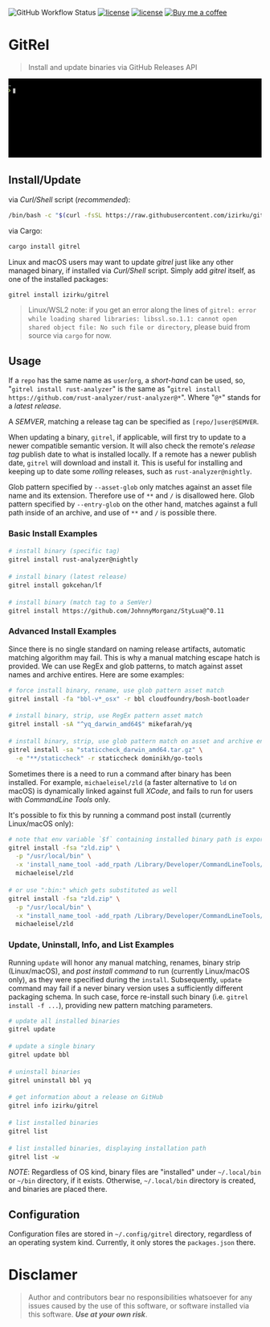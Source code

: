 ![GitHub Workflow Status](https://img.shields.io/github/workflow/status/izirku/gitrel/CI)
[![license](http://img.shields.io/badge/license-Apache%20v2-blue.svg)](https://raw.githubusercontent.com/izirku/gitrel/master/LICENSE-APACHE)
[![license](http://img.shields.io/badge/license-MIT-blue.svg)](https://raw.githubusercontent.com/izirku/gitrel/master/LICENSE-MIT)
[![Buy me a coffee](https://img.shields.io/badge/buy%20me%20a%20coffee-donate-yellow.svg)](https://ko-fi.com/izirku)

# GitRel

> Install and update binaries via GitHub Releases API

<p align="center"><img src="/xtra/gitrel_demo.gif?raw=true"/></p>

## Install/Update

via *Curl/Shell* script (*recommended*):

```bash
/bin/bash -c "$(curl -fsSL https://raw.githubusercontent.com/izirku/gitrel/main/xtra/install.sh)"
```

via Cargo:

```bash
cargo install gitrel
```

Linux and macOS users may want to update *gitrel* just like any other managed binary,
if installed via *Curl/Shell* script. Simply add *gitrel* itself,
as one of the installed packages:

```bash
gitrel install izirku/gitrel
```

> Linux/WSL2 note: if you get an error along the lines of
> `gitrel: error while loading shared libraries: libssl.so.1.1: cannot open shared object file: No such file or directory`,
> please buid from source via `cargo` for now.

## Usage

If a `repo` has the same name as `user`/`org`, a *short-hand* can be used,
so, "`gitrel install rust-analyzer`" is the same as
"`gitrel install https://github.com/rust-analyzer/rust-analyzer@*`".
Where "`@*`" stands for a *latest release*.

A *SEMVER*, matching a release tag can be specified as `[repo/]user@SEMVER`.

When updating a binary, `gitrel`, if applicable, will first try to update to
a newer compatible semantic version. It will also check the remote's
*release tag* publish date to what is installed locally. If a remote has a newer
publish date, `gitrel` will download and install it. This is useful for
installing and keeping up to date some *rolling* releases,
such as `rust-analyzer@nightly`.

Glob pattern specified by `--asset-glob` only matches against an asset file name
and its extension. Therefore use of `**` and `/` is disallowed here. Glob pattern
specified by `--entry-glob` on the other hand, matches against a full path inside
of an archive, and use of `**` and `/` is possible there.

### Basic Install Examples

```bash
# install binary (specific tag)
gitrel install rust-analyzer@nightly

# install binary (latest release)
gitrel install gokcehan/lf

# install binary (match tag to a SemVer)
gitrel install https://github.com/JohnnyMorganz/StyLua@^0.11
```

### Advanced Install Examples

Since there is no single standard on naming release artifacts,
automatic matching algorithm may fail. This is why a manual matching
escape hatch is provided. We can use RegEx and glob patterns, to match
against asset names and archive entires. Here are some examples:

```bash
# force install binary, rename, use glob pattern asset match
gitrel install -fa "bbl-v*_osx" -r bbl cloudfoundry/bosh-bootloader

# install binary, strip, use RegEx pattern asset match
gitrel install -sA "^yq_darwin_amd64$" mikefarah/yq

# install binary, strip, use glob pattern match on asset and archive entry
gitrel install -sa "staticcheck_darwin_amd64.tar.gz" \
  -e "**/staticcheck" -r staticcheck dominikh/go-tools
```

Sometimes there is a need to run a command after binary has been installed.
For example, `michaeleisel/zld` (a faster alternative to `ld` on macOS) is
dynamically linked against full *XCode*, and fails to run for users with
*CommandLine Tools* only.

It's possible to fix this by running a command post install (currently Linux/macOS only):

```bash
# note that env variable `$f` containing installed binary path is exported
gitrel install -fsa "zld.zip" \
  -p "/usr/local/bin" \
  -x 'install_name_tool -add_rpath /Library/Developer/CommandLineTools/usr/lib $f' \
  michaeleisel/zld

# or use ":bin:" which gets substituted as well
gitrel install -fsa "zld.zip" \
  -p "/usr/local/bin" \
  -x "install_name_tool -add_rpath /Library/Developer/CommandLineTools/usr/lib :bin:" \
  michaeleisel/zld
```

### Update, Uninstall, Info, and List Examples

Running `update` will honor any manual matching, renames, binary strip (Linux/macOS),
and *post install command* to run (currently Linux/macOS only), as they were specified
during the `install`. Subsequently, `update` command may fail if a never binary version
uses a sufficiently different packaging schema. In such case, force re-install such binary
(i.e. `gitrel install -f ...`), providing new pattern matching parameters.

```bash
# update all installed binaries
gitrel update

# update a single binary
gitrel update bbl

# uninstall binaries
gitrel uninstall bbl yq

# get information about a release on GitHub
gitrel info izirku/gitrel

# list installed binaries
gitrel list

# list installed binaries, displaying installation path
gitrel list -w
```

*NOTE*: Regardless of OS kind, binary files are "installed" under `~/.local/bin`
or `~/bin` directory, if it exists. Otherwise, `~/.local/bin` directory is
created, and binaries are placed there.

## Configuration

Configuration files are stored in `~/.config/gitrel` directory, regardless of
an operating system kind. Currently, it only stores the `packages.json` there.

# Disclamer

> Author and contributors bear no responsibilities whatsoever for any issues
> caused by the use of this software, or software installed via this software.
> ***Use at your own risk***.

